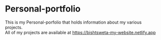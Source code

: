 # Personal-portfolio
This is my Personal-porfolio that holds information about my various projects.<br/>
All of my projects are available at https://bishtsweta-my-website.netlify.app
